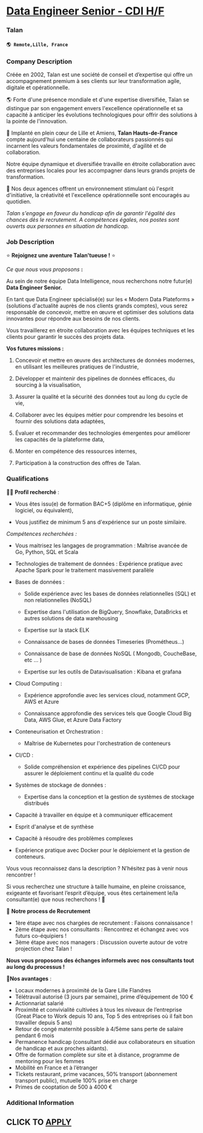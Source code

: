 # [Data Engineer Senior - CDI H/F](https://www.remotewlb.com/apply/data-engineer-senior-cdi-h-f-107927)  
### Talan  
#### `🌎 Remote,Lille, France`  

### **Company Description**

Créée en 2002, Talan est une société de conseil et d’expertise qui offre un accompagnement premium à ses clients sur leur transformation agile, digitale et opérationnelle.

🌎 Forte d'une présence mondiale et d'une expertise diversifiée, Talan se distingue par son engagement envers l'excellence opérationnelle et sa capacité à anticiper les évolutions technologiques pour offrir des solutions à la pointe de l'innovation.

📍 Implanté en plein cœur de Lille et Amiens, **Talan Hauts-de-France** compte aujourd'hui une centaine de collaborateurs passionnés qui incarnent les valeurs fondamentales de proximité, d'agilité et de collaboration.

Notre équipe dynamique et diversifiée travaille en étroite collaboration avec des entreprises locales pour les accompagner dans leurs grands projets de transformation.

🌈 Nos deux agences offrent un environnement stimulant où l'esprit d'initiative, la créativité et l'excellence opérationnelle sont encouragés au quotidien.

 _Talan s'engage en faveur du handicap afin de garantir l'égalité des chances dès le recrutement. A compétences égales, nos postes sont ouverts aux personnes en situation de handicap._

###  **Job Description**

⭐ **Rejoignez une aventure Talan'tueuse !** ⭐

 _Ce que nous vous proposons_ **:**

Au sein de notre équipe Data Intelligence, nous recherchons notre futur(e) **Data Engineer Senior.**

En tant que Data Engineer spécialisé(e) sur les « Modern Data Plateforms » (solutions d'actualité auprès de nos clients grands comptes), vous serez responsable de concevoir, mettre en œuvre et optimiser des solutions data innovantes pour répondre aux besoins de nos clients.

Vous travaillerez en étroite collaboration avec les équipes techniques et les clients pour garantir le succès des projets data.

**Vos futures missions :**

  1. Concevoir et mettre en œuvre des architectures de données modernes, en utilisant les meilleures pratiques de l'industrie, 

  2. Développer et maintenir des pipelines de données efficaces, du sourcing à la visualisation,

  3. Assurer la qualité et la sécurité des données tout au long du cycle de vie, 

  4. Collaborer avec les équipes métier pour comprendre les besoins et fournir des solutions data adaptées, 

  5. Évaluer et recommander des technologies émergentes pour améliorer les capacités de la plateforme data, 

  6. Monter en compétence des ressources internes, 

  7. Participation à la construction des offres de Talan. 

### **Qualifications**

🕵️‍♀️ **Profil recherché** :

  * Vous êtes issu(e) de formation BAC+5 (diplôme en informatique, génie logiciel, ou équivalent),

  * Vous justifiez de minimum 5 ans d'expérience sur un poste similaire.

 _Compétences recherchées :_

  * Vous maitrisez les langages de programmation : Maîtrise avancée de Go, Python, SQL et Scala

  * Technologies de traitement de données : Expérience pratique avec Apache Spark pour le traitement massivement parallèle 

  * Bases de données : 

    * Solide expérience avec les bases de données relationnelles (SQL) et non relationnelles (NoSQL)

    * Expertise dans l'utilisation de BigQuery, Snowflake, DataBricks et autres solutions de data warehousing 

    * Expertise sur la stack ELK 

    * Connaissance de bases de données Timeseries (Prométheus…) 

    * Connaissance de base de données NoSQL ( Mongodb, CoucheBase, etc … ) 

    * Expertise sur les outils de Datavisualisation : Kibana et grafana 

  * Cloud Computing : 

    * Expérience approfondie avec les services cloud, notamment GCP, AWS et Azure 

    * Connaissance approfondie des services tels que Google Cloud Big Data, AWS Glue, et Azure Data Factory 

  * Conteneurisation et Orchestration : 

    * Maîtrise de Kubernetes pour l'orchestration de conteneurs 

  * CI/CD : 

    * Solide compréhension et expérience des pipelines CI/CD pour assurer le déploiement continu et la qualité du code 

  * Systèmes de stockage de données : 

    * Expertise dans la conception et la gestion de systèmes de stockage distribués 

  * Capacité à travailler en équipe et à communiquer efficacement 

  * Esprit d'analyse et de synthèse 

  * Capacité à résoudre des problèmes complexes 

  * Expérience pratique avec Docker pour le déploiement et la gestion de conteneurs.

Vous vous reconnaissez dans la description ? N’hésitez pas à venir nous rencontrer !

Si vous recherchez une structure à taille humaine, en pleine croissance, exigeante et favorisant l’esprit d’équipe, vous êtes certainement le/la consultant(e) que nous recherchons ! 🤝

🎯 **Notre process de Recrutement**

  * 1ère étape avec nos chargées de recrutement : Faisons connaissance !
  * 2ème étape avec nos consultants : Rencontrez et échangez avec vos futurs co-équipiers !
  * 3ème étape avec nos managers : Discussion ouverte autour de votre projection chez Talan ! 

**Nous vous proposons des échanges informels avec nos consultants tout au long du processus !**

 **💎Nos avantages** :

  * Locaux modernes à proximité de la Gare Lille Flandres
  * Télétravail autorisé (3 jours par semaine), prime d’équipement de 100 € 
  * Actionnariat salarié 
  * Proximité et convivialité cultivées à tous les niveaux de l’entreprise (Great Place to Work depuis 10 ans, Top 5 des entreprises où il fait bon travailler depuis 5 ans) 
  * Retour de congé maternité possible à 4/5ème sans perte de salaire pendant 6 mois 
  * Permanence handicap (consultant dédié aux collaborateurs en situation de handicap et aux proches aidants). 
  * Offre de formation complète sur site et à distance, programme de mentoring pour les femmes 
  * Mobilité en France et à l’étranger 
  * Tickets restaurant, prime vacances, 50% transport (abonnement transport public), mutuelle 100% prise en charge
  * Primes de cooptation de 500 à 4000 € 

### **Additional Information**

  
## CLICK TO [APPLY](https://www.remotewlb.com/apply/data-engineer-senior-cdi-h-f-107927)

